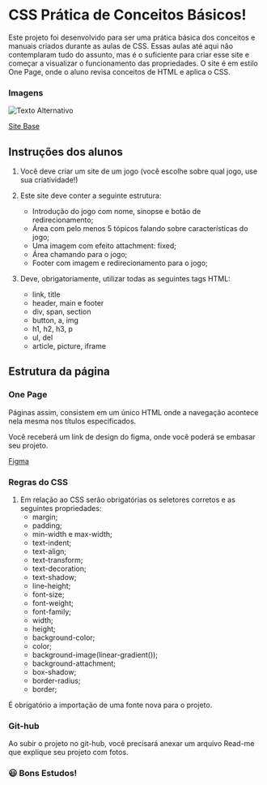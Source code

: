 
# CSS Prática de Conceitos Básicos!

Este projeto foi desenvolvido para ser uma prática básica dos conceitos e manuais criados durante as aulas de CSS. Essas aulas até aqui não contemplaram tudo do assunto, mas é o suficiente para criar esse site e começar a visualizar o funcionamento das propriedades.
O site é em estilo One Page, onde o aluno revisa conceitos de HTML e aplica o CSS.

### Imagens
<img src="https://i.postimg.cc/sxWVRT44/Desktop-1.png" alt="Texto Alternativo">

[Site Base](https://i.postimg.cc/sxWVRT44/Desktop-1.png)

## Instruções dos alunos
1. Você deve criar um site de um jogo (você escolhe sobre qual jogo, use sua criatividade!)
2. Este site deve conter a seguinte estrutura:
    - Introdução do jogo com nome, sinopse e botão de redirecionamento;
    - Área com pelo menos 5 tópicos falando sobre características do jogo;
    - Uma imagem com efeito attachment: fixed;
    - Área chamando para o jogo;
    - Footer com imagem e redirecionamento para o jogo;

3. Deve, obrigatoriamente, utilizar todas as seguintes tags HTML:
    - link, title
    - header, main e footer
    - div, span,  section
    - button, a, img
    - h1, h2, h3, p
    - ul, del
    - article, picture, iframe

## Estrutura da página

### One Page

Páginas assim, consistem em um único HTML onde a navegação acontece nela mesma nos títulos especificados.

Você receberá um link de design do figma, onde você poderá se embasar seu projeto.

[Figma](https://www.figma.com/design/5ozOXKf0j3gI0kq3TfyFYR/HTML-CSS---Tarefa-2?node-id=2-6&t=lUDRWnILOSPklbx5-1)

### Regras do CSS
1. Em relação ao CSS serão obrigatórias os seletores corretos e as seguintes propriedades:
    - margin;
    - padding;
    - min-width e max-width;
    - text-indent;
    - text-align;
    - text-transform;
    - text-decoration;
    - text-shadow;
    - line-height;
    - font-size;
    - font-weight;
    - font-family;
    - width;
    - height;
    - background-color;
    - color;
    - background-image(linear-gradient());
    - background-attachment;
    - box-shadow;
    - border-radius;
    - border;

É obrigatório a importação de uma fonte nova para o projeto.

### Git-hub

Ao subir o projeto no git-hub, você precisará anexar um arquivo Read-me que explique seu projeto com fotos.


 ### 😃 Bons Estudos! 
